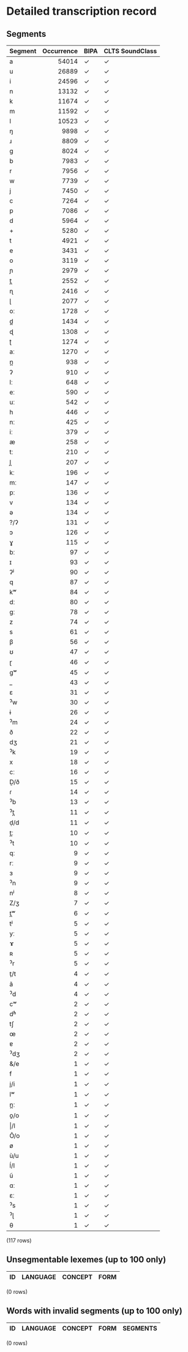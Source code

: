 
# Detailed transcription record

## Segments

| Segment | Occurrence | BIPA | CLTS SoundClass |
|:----------|-------------:|:-------|:------------------|
| a | 54014 | ✓ | ✓ |
| u | 26889 | ✓ | ✓ |
| i | 24596 | ✓ | ✓ |
| n | 13132 | ✓ | ✓ |
| k | 11674 | ✓ | ✓ |
| m | 11592 | ✓ | ✓ |
| l | 10523 | ✓ | ✓ |
| ŋ | 9898 | ✓ | ✓ |
| ɹ | 8809 | ✓ | ✓ |
| g | 8024 | ✓ | ✓ |
| b | 7983 | ✓ | ✓ |
| r | 7956 | ✓ | ✓ |
| w | 7739 | ✓ | ✓ |
| j | 7450 | ✓ | ✓ |
| c | 7264 | ✓ | ✓ |
| p | 7086 | ✓ | ✓ |
| d | 5964 | ✓ | ✓ |
| + | 5280 | ✓ | ✓ |
| t | 4921 | ✓ | ✓ |
| e | 3431 | ✓ | ✓ |
| o | 3119 | ✓ | ✓ |
| ɲ | 2979 | ✓ | ✓ |
| t̪ | 2552 | ✓ | ✓ |
| ɳ | 2416 | ✓ | ✓ |
| ɭ | 2077 | ✓ | ✓ |
| oː | 1728 | ✓ | ✓ |
| d̪ | 1434 | ✓ | ✓ |
| ɖ | 1308 | ✓ | ✓ |
| ʈ | 1274 | ✓ | ✓ |
| aː | 1270 | ✓ | ✓ |
| n̪ | 938 | ✓ | ✓ |
| ʔ | 910 | ✓ | ✓ |
| lː | 648 | ✓ | ✓ |
| eː | 590 | ✓ | ✓ |
| uː | 542 | ✓ | ✓ |
| h | 446 | ✓ | ✓ |
| nː | 425 | ✓ | ✓ |
| iː | 379 | ✓ | ✓ |
| æ | 258 | ✓ | ✓ |
| tː | 210 | ✓ | ✓ |
| l̪ | 207 | ✓ | ✓ |
| kː | 196 | ✓ | ✓ |
| mː | 147 | ✓ | ✓ |
| pː | 136 | ✓ | ✓ |
| v | 134 | ✓ | ✓ |
| ə | 134 | ✓ | ✓ |
| ?/ʔ | 131 | ✓ | ✓ |
| ɔ | 126 | ✓ | ✓ |
| ɣ | 115 | ✓ | ✓ |
| bː | 97 | ✓ | ✓ |
| ɪ | 93 | ✓ | ✓ |
| ʔʲ | 90 | ✓ | ✓ |
| q | 87 | ✓ | ✓ |
| kʷ | 84 | ✓ | ✓ |
| dː | 80 | ✓ | ✓ |
| gː | 78 | ✓ | ✓ |
| z | 74 | ✓ | ✓ |
| s | 61 | ✓ | ✓ |
| β | 56 | ✓ | ✓ |
| ʊ | 47 | ✓ | ✓ |
| ɽ | 46 | ✓ | ✓ |
| gʷ | 45 | ✓ | ✓ |
| _ | 43 | ✓ | ✓ |
| ɛ | 31 | ✓ | ✓ |
| ˀw | 30 | ✓ | ✓ |
| ɨ | 26 | ✓ | ✓ |
| ˀm | 24 | ✓ | ✓ |
| ð | 22 | ✓ | ✓ |
| dʒ | 21 | ✓ | ✓ |
| ˀk | 19 | ✓ | ✓ |
| x | 18 | ✓ | ✓ |
| cː | 16 | ✓ | ✓ |
| Ḏ/ð | 15 | ✓ | ✓ |
| ɾ | 14 | ✓ | ✓ |
| ˀb | 13 | ✓ | ✓ |
| ˀt̪ | 11 | ✓ | ✓ |
| ḍ/d | 11 | ✓ | ✓ |
| t̪ː | 10 | ✓ | ✓ |
| ˀt | 10 | ✓ | ✓ |
| qː | 9 | ✓ | ✓ |
| rː | 9 | ✓ | ✓ |
| ɜ | 9 | ✓ | ✓ |
| ˀn | 9 | ✓ | ✓ |
| nʲ | 8 | ✓ | ✓ |
| Z/ʒ | 7 | ✓ | ✓ |
| t̪ʷ | 6 | ✓ | ✓ |
| tʲ | 5 | ✓ | ✓ |
| yː | 5 | ✓ | ✓ |
| ɤ | 5 | ✓ | ✓ |
| ʀ | 5 | ✓ | ✓ |
| ˀr | 5 | ✓ | ✓ |
| t̩/t | 4 | ✓ | ✓ |
| ã | 4 | ✓ | ✓ |
| ˀd | 4 | ✓ | ✓ |
| cʷ | 2 | ✓ | ✓ |
| dʱ | 2 | ✓ | ✓ |
| tʃ | 2 | ✓ | ✓ |
| œ | 2 | ✓ | ✓ |
| ɐ | 2 | ✓ | ✓ |
| ˀdʒ | 2 | ✓ | ✓ |
| &/e | 1 | ✓ | ✓ |
| f | 1 | ✓ | ✓ |
| i̱/i | 1 | ✓ | ✓ |
| lʷ | 1 | ✓ | ✓ |
| n̪ː | 1 | ✓ | ✓ |
| o̱/o | 1 | ✓ | ✓ |
| &#124;/l | 1 | ✓ | ✓ |
| Õ/o | 1 | ✓ | ✓ |
| ø | 1 | ✓ | ✓ |
| ù/u | 1 | ✓ | ✓ |
| ĺ/l | 1 | ✓ | ✓ |
| ũ | 1 | ✓ | ✓ |
| ɑː | 1 | ✓ | ✓ |
| ɛː | 1 | ✓ | ✓ |
| ˀs | 1 | ✓ | ✓ |
| ˀɭ | 1 | ✓ | ✓ |
| θ | 1 | ✓ | ✓ |

(117 rows)



## Unsegmentable lexemes (up to 100 only)

| ID | LANGUAGE | CONCEPT | FORM |
|------|------------|-----------|--------|

(0 rows)



## Words with invalid segments (up to 100 only)

| ID | LANGUAGE | CONCEPT | FORM | SEGMENTS |
|------|------------|-----------|--------|------------|

(0 rows)


